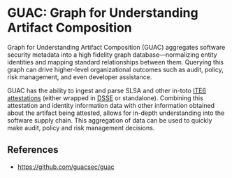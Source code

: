# GUAC: Graph for Understanding Artifact Composition

Graph for Understanding Artifact Composition (GUAC) aggregates software security metadata into a high fidelity graph database—normalizing entity identities and mapping standard relationships between them. Querying this graph can drive higher-level organizational outcomes such as audit, policy, risk management, and even developer assistance.

GUAC has the ability to ingest and parse SLSA and other in-toto [ITE6 attestations](https://github.com/in-toto/attestation) (either wrapped in [DSSE](https://github.com/secure-systems-lab/dsse) or standalone). Combining this attestation and identity information data with other information obtained about the artifact being attested, allows for in-depth understanding into the software supply chain. This aggregation of data can be used to quickly make audit, policy and risk management decisions.

## References

* <https://github.com/guacsec/guac>
